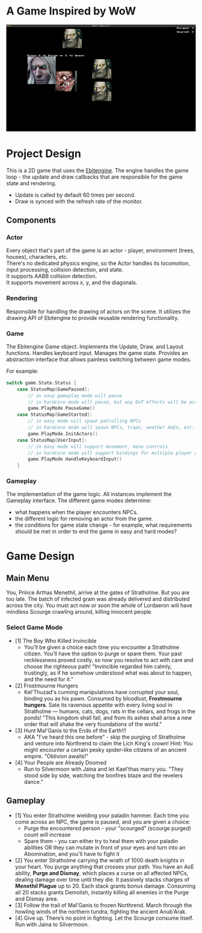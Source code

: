 # A Game Inspired by WoW
![](https://github.com/venetak/goscourgehunt/blob/main/demo.PNG)

# Project Design

This is a 2D game that uses the [Ebitengine](https://ebitengine.org). The engine handles the game loop - the update and draw callbacks that are responsible for the game state and rendering.
- Update is called by default 60 times per second.
- Draw is synced with the refresh rate of the monitor.

## Components

### Actor
Every object that's part of the game is an actor - player, environment (trees, houses), characters, etc.  
There's no dedicated physics engine, so the Actor handles its locomotion, input processing, collision detection, and state.  
It supports AABB collision detection.  
It supports movement across x, y, and the diagonals.

### Rendering
Responsible for handling the drawing of actors on the scene. It utilizes the drawing API of Ebitengine to provide reusable rendering functionality.

### Game
The Ebitengine Game object. Implements the Update, Draw, and Layout functions. Handles keyboard input. Manages the game state. Provides an abstraction interface that allows painless switching between game modes.

For example:
```go
switch game.State.Status {
    case StatusMap[GamePaused]:
        // in easy gameplay mode will pause
        // in hardcore mode will pause, but any DoT effects will be active... 
        game.PlayMode.PauseGame()
    case StatusMap[GameStarted]:
        // in easy mode will spawn patrolling NPCs
        // in hardcore mode will spawn NPCs, traps, weather AoEs, etc.
        game.PlayMode.InitActors()
    case StatusMap[UserInput]:
        // in easy mode will support movement, menu controls
        // in hardcore mode will support bindings for multiple player abilities
        game.PlayMode.HandleKeyboardInput()
    }
```

### Gameplay
The implementation of the game logic. All instances implement the Gameplay interface. The different game modes determine:
- what happens when the player encounters NPCs.
- the different logic for removing an actor from the game.
- the conditions for game state change - for example, what requirements should be met in order to end the game in easy and hard modes?

# Game Design

## Main Menu
You, Prince Arthas Menethil, arrive at the gates of Stratholme. But you are too late. The batch of infected grain was already delivered and distributed across the city. You must act now or soon the whole of Lordaeron will have mindless Scourge crawling around, killing innocent people.
### Select Game Mode
- [1] The Boy Who Killed Invincible
    - You'll be given a choice each time you encounter a Stratholme citizen. You'll have the option to purge or spare them.
    Your past recklessness proved costly, so now you resolve to act with care and choose the righteous path!
    “Invincible regarded him calmly, trustingly, as if he somehow understood what was about to happen, and the need for it.”  
- [2] Frostmourne Hungers
    - Kel'Thuzad's cunning manipulations have corrupted your soul, binding you as his pawn. Consumed by bloodlust, **Frostmourne hungers**. Sate its ravenous appetite with every living soul in Stratholme — humans, cats, dogs, rats in the cellars, and frogs in the ponds! "This kingdom shall fall, and from its ashes shall arise a new order that will shake the very foundations of the world."
- [3] Hunt Mal'Ganis to the Ends of the Earth!!!
    - AKA "I've heard this one before" - skip the purging of Stratholme and venture into Northrend to claim the Lich King's crown! Hint: You might encounter a certain pesky spider-like citizens of an ancient empire. "Oblivion awaits!" 
- [4] Your People are Already Doomed
    - Run to Silvermoon with Jaina and let Kael’thas marry you. "They stood side by side, watching the bonfires blaze and the revelers dance."

## Gameplay
- [1] You enter Stratholme wielding your paladin hammer. Each time you come across an NPC, the game is paused, and you are given a choice:
    - Purge the encountered person - your "scourged" (scourge purged) count will increase
    - Spare them - you can either try to heal them with your paladin abilities OR they can mutate in front of your eyes and turn into an Abomination, and you'll have to fight it
 - [2] You enter Stratholme carrying the wrath of 1000 death knights in your heart. You purge anything that crosses your path. You have an AoE ability, **Purge and Dismay**, which places a curse on all affected NPCs, dealing damage over time until they die. It passively stacks charges of **Menethil Plague** up to 20. Each stack grants bonus damage. Consuming all 20 stacks grants Demolish, instantly killing all enemies in the Purge and Dismay area.
 - [3] Follow the trail of Mal'Ganis to frozen Northrend. March through the howling winds of the northern tundra, fighting the ancient Anub'Arak.
 - [4] Give up. There’s no point in fighting. Let the Scourge consume itself. Run with Jaina to Silvermoon.